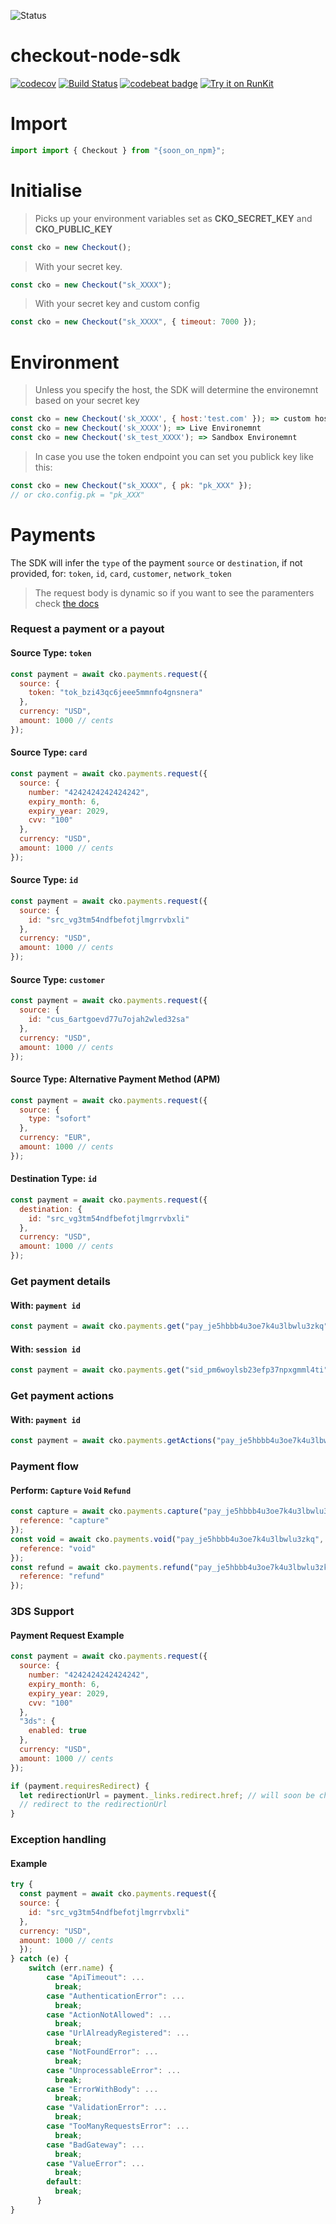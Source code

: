 ![Status](https://img.shields.io/badge/status-ALPHA-red.svg)

# checkout-node-sdk

[![codecov](https://codecov.io/gh/ioan-ghisoi-cko/checkout-node-sdk/branch/remake/graph/badge.svg)](https://codecov.io/gh/ioan-ghisoi-cko/checkout-node-sdk)
[![Build Status](https://travis-ci.org/ioan-ghisoi-cko/checkout-node-sdk.svg?branch=remake)](https://travis-ci.org/ioan-ghisoi-cko/checkout-node-sdk)
[![codebeat badge](https://codebeat.co/badges/b41734ff-7fb5-4867-94d3-ab0729bb6b69)](https://codebeat.co/projects/github-com-ioan-ghisoi-cko-checkout-node-sdk-remake)
[![Try it on RunKit](https://badge.runkitcdn.com/johnny-tools-node.svg)](https://npm.runkit.com/johnny-tools-node)

# Import

```js
import import { Checkout } from "{soon_on_npm}";
```

# Initialise

> Picks up your environment variables set as **CKO_SECRET_KEY** and **CKO_PUBLIC_KEY**

```js
const cko = new Checkout();
```

> With your secret key.

```js
const cko = new Checkout("sk_XXXX");
```

> With your secret key and custom config

```js
const cko = new Checkout("sk_XXXX", { timeout: 7000 });
```

# Environment

> Unless you specify the host, the SDK will determine the environemnt based on your secret key

```js
const cko = new Checkout('sk_XXXX', { host:'test.com' }); => custom host
const cko = new Checkout('sk_XXXX'); => Live Environemnt
const cko = new Checkout('sk_test_XXXX'); => Sandbox Environemnt
```

> In case you use the token endpoint you can set you publick key like this:

```js
const cko = new Checkout("sk_XXXX", { pk: "pk_XXX" });
// or cko.config.pk = "pk_XXX"
```

# Payments

The SDK will infer the `type` of the payment `source` or `destination`, if not provided, for: `token`, `id`, `card`, `customer`, `network_token`

> The request body is dynamic so if you want to see the paramenters check [the docs](https://api-reference.checkout.com/#tag/Payments)

### Request a payment or a payout

#### Source Type: `token`

```js
const payment = await cko.payments.request({
  source: {
    token: "tok_bzi43qc6jeee5mmnfo4gnsnera"
  },
  currency: "USD",
  amount: 1000 // cents
});
```

#### Source Type: `card`

```js
const payment = await cko.payments.request({
  source: {
    number: "4242424242424242",
    expiry_month: 6,
    expiry_year: 2029,
    cvv: "100"
  },
  currency: "USD",
  amount: 1000 // cents
});
```

#### Source Type: `id`

```js
const payment = await cko.payments.request({
  source: {
    id: "src_vg3tm54ndfbefotjlmgrrvbxli"
  },
  currency: "USD",
  amount: 1000 // cents
});
```

#### Source Type: `customer`

```js
const payment = await cko.payments.request({
  source: {
    id: "cus_6artgoevd77u7ojah2wled32sa"
  },
  currency: "USD",
  amount: 1000 // cents
});
```

#### Source Type: Alternative Payment Method (APM)

```js
const payment = await cko.payments.request({
  source: {
    type: "sofort"
  },
  currency: "EUR",
  amount: 1000 // cents
});
```

#### Destination Type: `id`

```js
const payment = await cko.payments.request({
  destination: {
    id: "src_vg3tm54ndfbefotjlmgrrvbxli"
  },
  currency: "USD",
  amount: 1000 // cents
});
```

### Get payment details

#### With: `payment id`

```js
const payment = await cko.payments.get("pay_je5hbbb4u3oe7k4u3lbwlu3zkq");
```

#### With: `session id`

```js
const payment = await cko.payments.get("sid_pm6woylsb23efp37npxgmml4ti");
```

### Get payment actions

#### With: `payment id`

```js
const payment = await cko.payments.getActions("pay_je5hbbb4u3oe7k4u3lbwlu3zkq");
```

### Payment flow

#### Perform: `Capture` `Void` `Refund`

```js
const capture = await cko.payments.capture("pay_je5hbbb4u3oe7k4u3lbwlu3zkq", {
  reference: "capture"
});
const void = await cko.payments.void("pay_je5hbbb4u3oe7k4u3lbwlu3zkq", {
  reference: "void"
});
const refund = await cko.payments.refund("pay_je5hbbb4u3oe7k4u3lbwlu3zkq", {
  reference: "refund"
});
```

### 3DS Support

#### Payment Request Example

```js
const payment = await cko.payments.request({
  source: {
    number: "4242424242424242",
    expiry_month: 6,
    expiry_year: 2029,
    cvv: "100"
  },
  "3ds": {
    enabled: true
  },
  currency: "USD",
  amount: 1000 // cents
});

if (payment.requiresRedirect) {
  let redirectionUrl = payment._links.redirect.href; // will soon be changed to payment.redirectionUrl
  // redirect to the redirectionUrl
}
```

### Exception handling

#### Example

```js
try {
  const payment = await cko.payments.request({
  source: {
    id: "src_vg3tm54ndfbefotjlmgrrvbxli"
  },
  currency: "USD",
  amount: 1000 // cents
  });
} catch (e) {
    switch (err.name) {
        case "ApiTimeout": ...
          break;
        case "AuthenticationError": ...
          break;
        case "ActionNotAllowed": ...
          break;
        case "UrlAlreadyRegistered": ...
          break;
        case "NotFoundError": ...
          break;
        case "UnprocessableError": ...
          break;
        case "ErrorWithBody": ...
          break;
        case "ValidationError": ...
          break;
        case "TooManyRequestsError": ...
          break;
        case "BadGateway": ...
          break;
        case "ValueError": ...
          break;
        default:
          break;
      }
}
```
